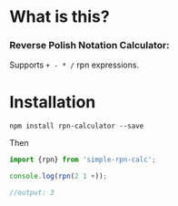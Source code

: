# What is this?

### Reverse Polish Notation Calculator:

Supports `+ - * /` rpn expressions.

# Installation

`npm install rpn-calculator --save`

Then

```javascript
import {rpn} from 'simple-rpn-calc';

console.log(rpn(2 1 +));

//output: 3
```

